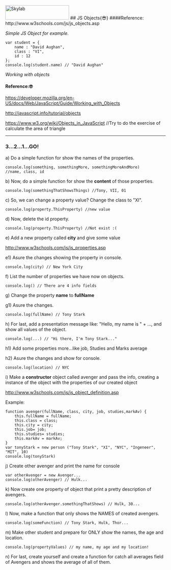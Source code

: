 <img src="http://www.skylabcoders.com/images/403/default.png" alt="Skylab" style="width:200px;height:45px;">
## JS Objects{😎}
####Reference:
http://www.w3schools.com/js/js_objects.asp

*Simple JS Object for example.*

```
var student = { 
    name : "David Aughan", 
    class : "VI", 
    id : 12 
};
console.log(student.name) // "David Aughan"
```

*Working with objects*
#### Reference:🤓
https://developer.mozilla.org/en-US/docs/Web/JavaScript/Guide/Working_with_Objects

http://javascript.info/tutorial/objects

https://www.w3.org/wiki/Objects_in_JavaScript //Try to do the exercise of calculate the area of triangle 

---

### 3...2...1...GO!

a) Do a simple function for show the names of the properties. 
```
console.log(something, somethingMore, somethingMoreAndMore)
//name, class, id
```

b) Now, do a simple function for show the **content** of those properties.
```
console.log(somethingThatShowsThings) //Tony, VII, 01
```

c) So, we can change a property value? Change the class to "XI".
```
console.log(property.ThisProperty) //new value
```

d) Now, delete the id property.
```
console.log(property.ThisProperty) //Not exist :(
```

e) Add a new property called **city** and give some value

http://www.w3schools.com/js/js_properties.asp

e1) Asure the changes showing the property in console.
```
console.log(city) // New York City
```

f) List the number of properties we have now on objects.
```
console.log() // There are 4 info fields
```

g) Change the property **name** to **fullName**

g1) Asure the changes.
```
console.log(fullName) // Tony Stark
```

h) For last, add a presentation message like: "Hello, my name is " + ..., and show all values of the object.
```
console.log(...) // "Hi there, I'm Tony Stark..."
```

h1) Add some properties more...like job, Studies and Marks average

h2) Asure the changes and show for console.

```
console.log(location) // NYC
```

i) Make a **constructor** object called avenger and pass the info, creating a instance of the object with the properties of our created object

http://www.w3schools.com/js/js_object_definition.asp

Example:

```
function avenger(fullName, class, city, job, studies,markAv) {
    this.fullName = fullName;
    this.class = class;
    this.city = city;
    this.job= job;
    this.studies= studies;
    this.markAv = markAv;
}
var tonyStark = new person ("Tony Stark", "XI", "NYC", "Ingeneer", "MIT", 10)
console.log(tonyStark)
```

j) Create other avenger and print the name for console
```
var otherAvenger = new Avenger...
console.log(otherAvenger) // Hulk...
```

k) Now create one property of object that print a pretty description of avengers.
```
console.log(otherAvenger.somethingThatShows) // Hulk, 30...
```

l) Now, make a function that only shows the NAMES of created avengers.
```
console.log(someFunction) // Tony Stark, Hulk, Thor...
```

m) Make other student and prepare for ONLY show the names, the age and location.
```
console.log(propertyValues) // my name, my age and my location!
```

n) For last, create yourself and create a function for catch all averages field of Avengers and shows the average of all of them.

